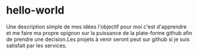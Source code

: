 # hello-world
Une description simple de mes idées
l'objectif pour moi c'est d'apprendre et me faire ma propre opignon sur la puissance de la plate-forme github afin de prendre une decision.Les projets à venir seront peut sur github si je suis satisfait par les services.
